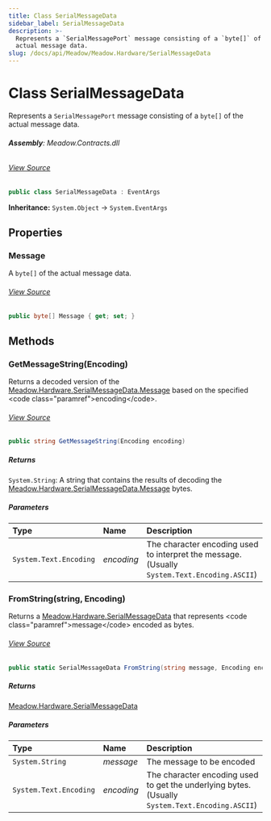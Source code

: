 ```yaml
---
title: Class SerialMessageData
sidebar_label: SerialMessageData
description: >-
  Represents a `SerialMessagePort` message consisting of a `byte[]` of the
  actual message data.
slug: /docs/api/Meadow/Meadow.Hardware/SerialMessageData
---
```

# Class SerialMessageData
Represents a `SerialMessagePort` message consisting of a `byte[]` of the
actual message data.

###### **Assembly**: Meadow.Contracts.dll
###### [View Source](https://github.com/WildernessLabs/Meadow.Contracts.git/blob/develop/Source/Meadow.Contracts/Hardware/SerialMessageData.cs#L10)
```csharp title="Declaration"
public class SerialMessageData : EventArgs
```
**Inheritance:** `System.Object` -> `System.EventArgs`

## Properties
### Message
A `byte[]` of the actual message data.
###### [View Source](https://github.com/WildernessLabs/Meadow.Contracts.git/blob/develop/Source/Meadow.Contracts/Hardware/SerialMessageData.cs#L15)
```csharp title="Declaration"
public byte[] Message { get; set; }
```
## Methods
### GetMessageString(Encoding)
Returns a decoded version of the [Meadow.Hardware.SerialMessageData.Message](../Meadow.Hardware/SerialMessageData#message) based on the specified &lt;code class="paramref"&gt;encoding&lt;/code&gt;.
###### [View Source](https://github.com/WildernessLabs/Meadow.Contracts.git/blob/develop/Source/Meadow.Contracts/Hardware/SerialMessageData.cs#L22)
```csharp title="Declaration"
public string GetMessageString(Encoding encoding)
```

##### Returns

`System.String`: A string that contains the results of decoding the [Meadow.Hardware.SerialMessageData.Message](../Meadow.Hardware/SerialMessageData#message) bytes.
##### Parameters

| Type | Name | Description |
|:--- |:--- |:--- |
| `System.Text.Encoding` | *encoding* | The character encoding used to interpret the message. (Usually `System.Text.Encoding.ASCII`) |

### FromString(string, Encoding)
Returns a [Meadow.Hardware.SerialMessageData](../Meadow.Hardware/SerialMessageData) that represents &lt;code class="paramref"&gt;message&lt;/code&gt; encoded as bytes.
###### [View Source](https://github.com/WildernessLabs/Meadow.Contracts.git/blob/develop/Source/Meadow.Contracts/Hardware/SerialMessageData.cs#L32)
```csharp title="Declaration"
public static SerialMessageData FromString(string message, Encoding encoding)
```

##### Returns

[Meadow.Hardware.SerialMessageData](../Meadow.Hardware/SerialMessageData)

##### Parameters

| Type | Name | Description |
|:--- |:--- |:--- |
| `System.String` | *message* | The message to be encoded |
| `System.Text.Encoding` | *encoding* | The character encoding used to get the underlying bytes. (Usually `System.Text.Encoding.ASCII`) |

